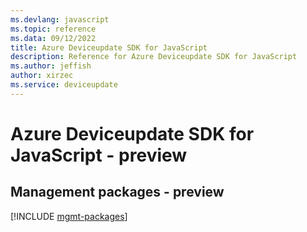 ```yaml
---
ms.devlang: javascript
ms.topic: reference
ms.data: 09/12/2022
title: Azure Deviceupdate SDK for JavaScript
description: Reference for Azure Deviceupdate SDK for JavaScript
ms.author: jeffish
author: xirzec
ms.service: deviceupdate
---
```

# Azure Deviceupdate SDK for JavaScript - preview

## Management packages - preview
[!INCLUDE [mgmt-packages](deviceupdate-mgmt-index.md)]